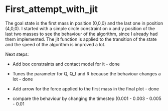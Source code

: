 # First_attempt_with_jit

The goal state is the first mass in position (0,0,0) and the last one in position (4,0,0).
I started with a simple circle constraint on x and y position of the last two masses to see the behaviour of the algorithm, since I already had them implemented.
The jit function is applied to the transition of the state and the speed of the algorithm is improved a lot.

Next steps:
- Add box constraints and contact model for it - done
- Tunes the parameter for Q, Q_f and R because the behaviour changes a lot - done
- Add arrow for the force applied to the first mass in the final plot - done

- compare the behaviour by changing the timestep (0.001 - 0.003 - 0.005 - 0.01 
